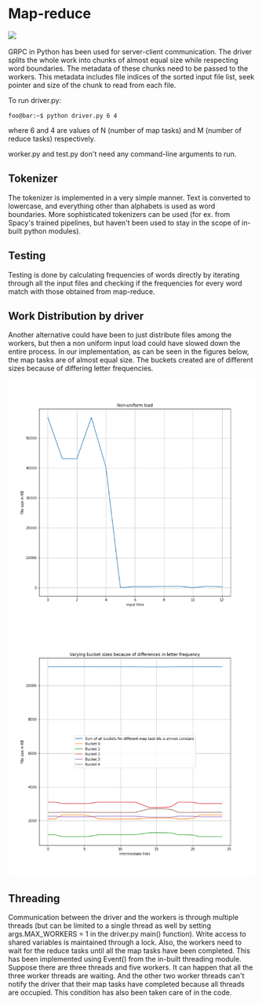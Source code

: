# Map-reduce
![](design_and_guidelines/design.png)

GRPC in Python has been used for server-client communication. The driver splits the whole work into chunks of almost equal size while respecting word boundaries. The metadata of these chunks need to be passed to the workers. This metadata includes file indices of the sorted input file list, seek pointer and size of the chunk to read from each file.

To run driver.py:

```console
foo@bar:~$ python driver.py 6 4 
```
where 6 and 4 are values of N (number of map tasks) and M (number of reduce tasks) respectively.

worker.py and test.py don't need any command-line arguments to run.

## Tokenizer

The tokenizer is implemented in a very simple manner. Text is converted to lowercase, and everything other than alphabets is used as word boundaries. More sophisticated tokenizers can be used (for ex. from Spacy's trained pipelines, but haven't been used to stay in the scope of in-built python modules).

## Testing

Testing is done by calculating frequencies of words directly by iterating through all the input files and checking if the frequencies for every word match with those obtained from map-reduce.

## Work Distribution by driver

Another alternative could have been to just distribute files among the workers, but then a non uniform input load could have slowed down the entire process. In our implementation, as can be seen in the figures below, the map tasks are of almost equal size. The buckets created are of different sizes because of differing letter frequencies.

![](design_and_guidelines/Non-uniform-load.png)
![](design_and_guidelines/bucket-sizes.png)

## Threading
Communication between the driver and the workers is through multiple threads (but can be limited to a single thread as well by setting args.MAX_WORKERS = 1 in the driver.py main() function). Write access to shared variables is maintained through a lock. Also, the workers need to wait for the reduce tasks until all the map tasks have been completed. This has been implemented using Event() from the in-built threading module. Suppose there are three threads and five workers. It can happen that all the three worker threads are waiting. And the other two worker threads can't notify the driver that their map tasks have completed because all threads are occupied. This condition has also been taken care of in the code.